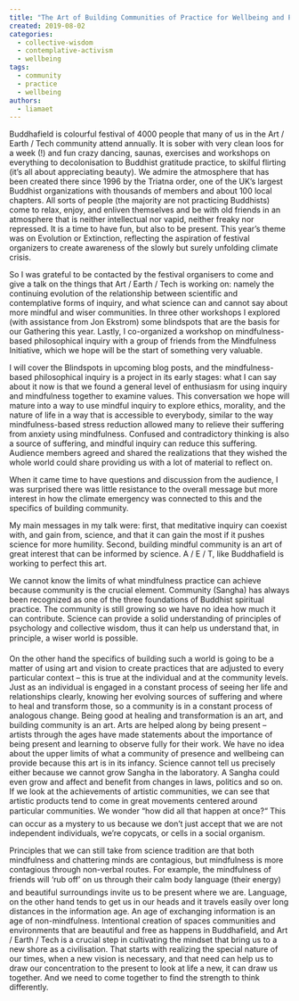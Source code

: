 ```yaml
---
title: "The Art of Building Communities of Practice for Wellbeing and Presence - Reflections on Buddhafield 2019"
created: 2019-08-02
categories: 
  - collective-wisdom
  - contemplative-activism
  - wellbeing
tags: 
  - community
  - practice
  - wellbeing
authors: 
  - liamaet
---
```


Buddhafield is colourful festival of 4000 people that many of us in the Art / Earth / Tech community attend annually. It is sober with very clean loos for a week (!) and fun crazy dancing, saunas, exercises and workshops on everything to decolonisation to Buddhist gratitude practice, to skilful flirting (it’s all about appreciating beauty). We admire the atmosphere that has been created there since 1996 by the Triatna order, one of the UK’s largest Buddhist organizations with thousands of members and about 100 local chapters. All sorts of people (the majority are not practicing Buddhists) come to relax, enjoy, and enliven themselves and be with old friends in an atmosphere that is neither intellectual nor vapid, neither freaky nor repressed. It is a time to have fun, but also to be present. This year’s theme was on Evolution or Extinction, reflecting the aspiration of festival organizers to create awareness of the slowly but surely unfolding climate crisis.

So I was grateful to be contacted by the festival organisers to come and give a talk on the things that Art / Earth / Tech is working on: namely the continuing evolution of the relationship between scientific and contemplative forms of inquiry, and what science can and cannot say about more mindful and wiser communities. In three other workshops I explored (with assistance from Jon Ekstrom) some blindspots that are the basis for our Gathering this year. Lastly, I co-organized a workshop on mindfulness-based philosophical inquiry with a group of friends from the Mindfulness Initiative, which we hope will be the start of something very valuable.

I will cover the Blindspots in upcoming blog posts, and the mindfulness-based philosophical inquiry is a project in its early stages: what I can say about it now is that we found a general level of enthusiasm for using inquiry and mindfulness together to examine values. This conversation we hope will mature into a way to use mindful inquiry to explore ethics, morality, and the nature of life in a way that is accessible to everybody, similar to the way mindfulness-based stress reduction allowed many to relieve their suffering from anxiety using mindfulness. Confused and contradictory thinking is also a source of suffering, and mindful inquiry can reduce this suffering. Audience members agreed and shared the realizations that they wished the whole world could share providing us with a lot of material to reflect on.

When it came time to have questions and discussion from the audience, I was surprised there was little resistance to the overall message but more interest in how the climate emergency was connected to this and the specifics of building community.

My main messages in my talk were: first, that meditative inquiry can coexist with, and gain from, science, and that it can gain the most if it pushes science for more humility. Second, building mindful community is an art of great interest that can be informed by science. A / E / T, like Buddhafield is working to perfect this art.

We cannot know the limits of what mindfulness practice can achieve because community is the crucial element. Community (Sangha) has always been recognized as one of the three foundations of Buddhist spiritual practice. The community is still growing so we have no idea how much it can contribute. Science can provide a solid understanding of principles of psychology and collective wisdom, thus it can help us understand that, in principle, a wiser world is possible.

On the other hand the specifics of building such a world is going to be a matter of using art and vision to create practices that are adjusted to every particular context – this is true at the individual and at the community levels. Just as an individual is engaged in a constant process of seeing her life and relationships clearly, knowing her evolving sources of suffering and where to heal and transform those, so a community is in a constant process of analogous change. Being good at healing and transformation is an art, and building community is an art. Arts are helped along by being present – artists through the ages have made statements about the importance of being present and learning to observe fully for their work. We have no idea about the upper limits of what a community of presence and wellbeing can provide because this art is in its infancy. Science cannot tell us precisely either because we cannot grow Sangha in the laboratory. A Sangha could even grow and affect and benefit from changes in laws, politics and so on. If we look at the achievements of artistic communities, we can see that artistic products tend to come in great movements centered around particular communities. We wonder “how did all that happen at once?“ This can occur as a mystery to us because we don’t just accept that we are not independent individuals, we’re copycats, or cells in a social organism.

Principles that we can still take from science tradition are that both mindfulness and chattering minds are contagious, but mindfulness is more contagious through non-verbal routes. For example, the mindfulness of friends will ‘rub off’ on us through their calm body language (their energy) and beautiful surroundings invite us to be present where we are. Language, on the other hand tends to get us in our heads and it travels easily over long distances in the information age. An age of exchanging information is an age of non-mindfulness. Intentional creation of spaces communities and environments that are beautiful and free as happens in Buddhafield, and Art / Earth / Tech is a crucial step in cultivating the mindset that bring us to a new shore as a civilisation. That starts with realizing the special nature of our times, when a new vision is necessary, and that need can help us to draw our concentration to the present to look at life a new, it can draw us together. And we need to come together to find the strength to think differently.
